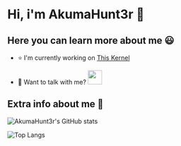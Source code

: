 # Hi, i'm AkumaHunt3r 👋
## Here you can learn more about me 😃

- ⭐ I'm currently working on [This Kernel](https://github.com/AkumaHunt3r/android_kernel_motorola_msm8953)

- 💬 Want to talk with me?
[<img src="https://www.vectorlogo.zone/logos/telegram/telegram-tile.svg" width="32">](https://t.me/AkumaHunt3r)

## Extra info about me 🧠

![AkumaHunt3r's GitHub stats](https://github-readme-stats.vercel.app/api?username=AkumaHunt3r&show_icons=true&theme=tokyonight)

![Top Langs](https://github-readme-stats.vercel.app/api/top-langs/?username=AkumaHunt3r&layout=compact)
